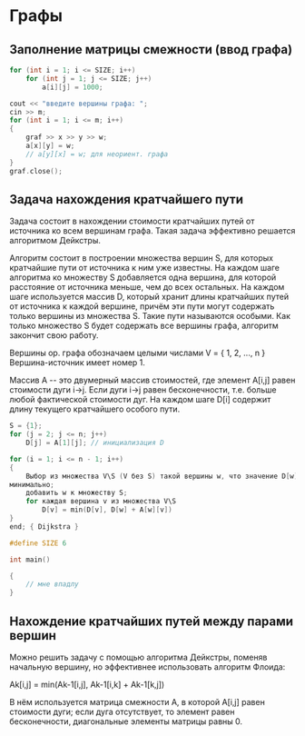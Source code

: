 # Графы

## Заполнение матрицы смежности (ввод графа)

```cpp
for (int i = 1; i <= SIZE; i++)
	for (int j = 1; j <= SIZE; j++)
		a[i][j] = 1000;

cout << "введите вершины графа: ";
cin >> m;
for (int i = 1; i <= m; i++)
{
	graf >> x >> y >> w;
	a[x][y] = w;
	// a[y][x] = w; для неориент. графа
}
graf.close();
```

## Задача нахождения кратчайшего пути

Задача состоит в нахождении стоимости кратчайших путей от источника ко всем
вершинам графа. Такая задача эффективно решается алгоритмом Дейкстры.

Алгоритм состоит в построении множества вершин S, для которых кратчайшие пути от
источника к ним уже известны. На каждом шаге алгоритма ко множеству S
добавляется одна вершина, для которой расстояние от источника меньше, чем до
всех остальных. На каждом шаге используется массив D, который хранит длины
кратчайших путей от источника к каждой вершине, причём эти пути могут содержать
только вершины из множества S. Такие пути называются особыми. Как только
множество S будет содержать все вершины графа, алгоритм закончит свою работу.

Вершины ор. графа обозначаем целыми числами V = { 1, 2, ..., n }
Вершина-источник имеет номер 1.

Массив A -- это двумерный массив стоимостей, где элемент A\[i,j\] равен
стоимости дуги i->j. Если дуги i->j равен бесконечности, т.е. больше любой
фактической стоимости дуг. На каждом шаге D\[i\] содержит длину текущего
кратчайшего особого пути.

```cpp
S = {1};
for (j = 2; j <= n; j++)
	D[j] = A[1][j]; // инициализация D

for (i = 1; i <= n - 1; i++)
{
	Выбор из множества V\S (V без S) такой вершины w, что значение D[w]
минимально;
	добавить w к множеству S;
	for каждая вершина v из множества V\S
		D[v] = min(D[v], D[w] + A[w][v])
}
end; { Dijkstra }
```

```cpp
#define SIZE 6

int main()

{
	// мне впадлу
}
```
## Нахождение кратчайших путей между парами вершин

Можно решить задачу с помощью алгоритма Дейкстры, поменяв начальную вершину, но
эффективнее использовать алгоритм Флоида:

Ak\[i,j\] = min(Ak-1\[i,j\], Ak-1\[i,k\] + Ak-1\[k,j\])

В нём используется матрица смежности A, в которой A\[i,j\] равен стоимости дуги;
если дуга отсутствует, то элемент равен бесконечности, диагональные элементы
матрицы равны 0.
